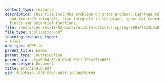```yaml
---
content_type: resource
description: This file includes problems on cross product, Lagrange multipliers, double
  and iterated integrals, line integrals in the plane, spherical coordinates, conservative
  fields and potential functions.
file: /media/courses/18-02-multivariable-calculus-spring-2006/f922b0a0183f55a5b03f1088ba750fd9_pracfinalb.pdf
file_type: application/pdf
learning_resource_types:
- Exams
ocw_type: OCWFile
parent_title: Exams
parent_type: CourseSection
parent_uid: c3ca0d84-59c0-d8e0-0dff-196e231a668b
resourcetype: Document
title: pracfinalb.pdf
uid: f922b0a0-183f-55a5-b03f-1088ba750fd9
---
```

